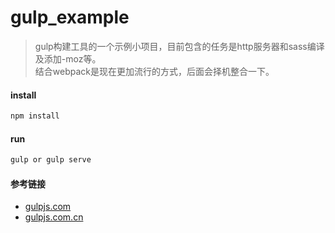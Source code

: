 # gulp_example
> gulp构建工具的一个示例小项目，目前包含的任务是http服务器和sass编译及添加-moz等。<br/>
结合webpack是现在更加流行的方式，后面会择机整合一下。

#### install
``` bash
npm install
```

#### run
``` bash
gulp or gulp serve
```

#### 参考链接
- [gulpjs.com](http://gulpjs.com/)
- [gulpjs.com.cn](http://gulpjs.com.cn/)

